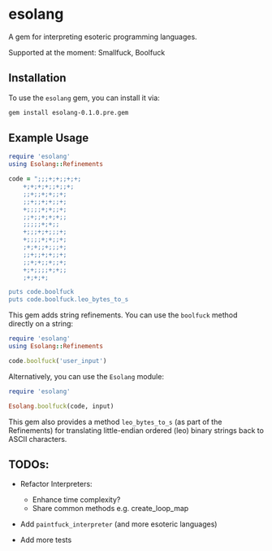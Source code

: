# esolang

A gem for interpreting esoteric programming languages.

Supported at the moment: Smallfuck, Boolfuck

## Installation

To use the `esolang` gem, you can install it via:

```bash
gem install esolang-0.1.0.pre.gem
```

## Example Usage
```ruby
require 'esolang'
using Esolang::Refinements

code = ";;;+;+;;+;+;
    +;+;+;+;;+;;+;
    ;;+;;+;+;;+;
    ;;+;;+;+;;+;
    +;;;;+;+;;+;
    ;;+;;+;+;+;;
    ;;;;;+;+;;
    +;;;+;+;;;+;
    +;;;;+;+;;+;
    ;+;+;;+;;;+;
    ;;+;;+;+;;+;
    ;;+;+;;+;;+;
    +;+;;;;+;+;;
    ;+;+;+;

puts code.boolfuck
puts code.boolfuck.leo_bytes_to_s
```
This gem adds string refinements. You can use the `boolfuck` method directly on a string:
```ruby
require 'esolang'
using Esolang::Refinements

code.boolfuck('user_input')
```
Alternatively, you can use the `Esolang` module:
```ruby
require 'esolang'

Esolang.boolfuck(code, input)
```
This gem also provides a method `leo_bytes_to_s` (as part of the Refinements) for translating little-endian ordered (leo) binary strings back to ASCII characters.

## TODOs:

- Refactor Interpreters:
  - Enhance time complexity?
  - Share common methods e.g. create_loop_map

- Add `paintfuck_interpreter` (and more esoteric languages)

- Add more tests
